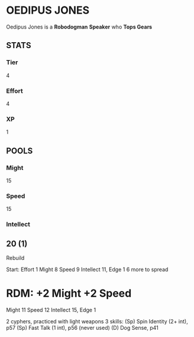 # OEDIPUS JONES

Oedipus Jones is a **Robodogman** **Speaker** who **Tops Gears**

## STATS
### Tier
4
### Effort
4
### XP
1

## POOLS
### Might
15
### Speed
15
### Intellect
20 (1)
--
Rebuild

Start:
Effort 1
Might 8
Speed 9
Intellect 11, Edge 1
6 more to spread

RDM:
+2 Might
+2 Speed
===
Might 11
Speed 12
Intellect 15, Edge 1

2 cyphers, practiced with light weapons
3 skills:
(Sp) Spin Identity (2+ int), p57
(Sp) Fast Talk (1 int), p56 (never used)
(D) Dog Sense, p41
